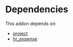 # Dependencies

This addon depends on:

- [project](../../../../odoo-bringout-oca-ocb-project)
- [hr_expense](../../../../../oca-ocb-hr/odoo-bringout-oca-ocb-hr_expense)
